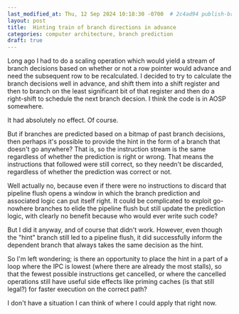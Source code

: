 ```yaml
---
last_modified_at: Thu, 12 Sep 2024 10:18:30 -0700  # 2c4ad94 publish-branch-train-hinting
layout: post
title:  Hinting train of branch directions in advance
categories: computer architecture, branch prediction
draft: true
---
```

Long ago I had to do a scaling operation which would yield a stream of
branch decisions based on whether or not a row pointer would advance and
need the subsequent row to be recalculated.  I decided to try to
calculate the branch decisions well in advance, and shift them into a
shift register and then to branch on the least significant bit of that
register and then do a right-shift to schedule the next branch decsion.
I think the code is in AOSP somewhere.

It had absolutely no effect.  Of course.

But if branches are predicted based on a bitmap of past branch
decisions, then perhaps it's possible to provide the hint in the form of
a branch that doesn't go anywhere?  That is, so the instruction stream
is the same regardless of whether the prediction is right or wrong.
That means the instructions that followed were still correct, so they
needn't be discarded, regardless of whether the prediction was correct
or not.

Well actually no, because even if there were no instructions to discard
that pipeline flush opens a window in which the branch prediction and
associated logic can put itself right.  It could be complicated to
exploit go-nowhere branches to elide the pipeline flush but still update
the prediction logic, with clearly no benefit because who would ever
write such code?

But I did it anyway, and of course that didn't work.  However, even
though the "hint" branch still led to a pipeline flush, it did
successfully inform the dependent branch that always takes the same
decision as the hint.

So I'm left wondering; is there an opportunity to place the hint in a
part of a loop where the IPC is lowest (where there are already the most
stalls), so that the fewest possible instructions get cancelled, or
where the cancelled operations still have useful side effects like
priming caches (is that still legal?) for faster execution on the
correct path?

I don't have a situation I can think of where I could apply that right
now.
